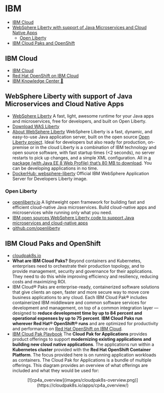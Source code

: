 # IBM 
- [IBM Cloud](#ibm-cloud)
- [WebSphere Liberty with support of Java Microservices and Cloud Native Apps](#websphere-liberty-with-support-of-java-microservices-and-cloud-native-apps)
    - [Open Liberty](#open-liberty)
- [IBM Cloud Paks and OpenShift](#ibm-cloud-paks-and-openshift)

## IBM Cloud
- [IBM Cloud](https://www.ibm.com/cloud)
- [Red Hat OpenShift on IBM Cloud](https://www.ibm.com/cloud/openshift)
- [IBM Knowledge Center 🌟](https://www.ibm.com/support/knowledgecenter/)

## WebSphere Liberty with support of Java Microservices and Cloud Native Apps
- [WebSphere Liberty](https://developer.ibm.com/wasdev/) A fast, light, awesome runtime for your Java apps and microservices, free for developers, and built on Open Liberty.
- [Download WAS Liberty](https://developer.ibm.com/wasdev/downloads/)
- [About WebSphere Liberty](https://developer.ibm.com/wasdev/websphere-liberty/) WebSphere Liberty is a fast, dynamic, and easy-to-use Java application server, built on the open source [Open Liberty project](https://www.openliberty.io/). Ideal for developers but also ready for production, on-premise or in the cloud Liberty is a combination of IBM technology and open source software, with fast startup times (<2 seconds), no server restarts to pick up changes, and a simple XML configuration. All in [a package (with Java EE 8 Web Profile) that’s 80 MB to download](https://developer.ibm.com/wasdev/downloads/liberty-profile-using-non-eclipse-environments/). You can be developing applications in no time. 
- [DockerHub: websphere-liberty](https://hub.docker.com/_/websphere-liberty/) Official IBM WebSphere Application Server for Developers Liberty image.

### Open Liberty 
- [openliberty.io](https://www.openliberty.io/) A lightweight open framework for building fast and efficient cloud-native Java microservices. Build cloud-native apps and microservices while running only what you need. 
- [IBM open sources WebSphere Liberty code to support Java microservices and cloud-native apps](https://developer.ibm.com/dwblog/2017/websphere-liberty-java-open-source/)
- [github.com/openliberty](https://github.com/openliberty/)

## IBM Cloud Paks and OpenShift
* [cloudpak8s.io](https://cloudpak8s.io/) 
* **What are IBM Cloud Paks?** Beyond containers and Kubernetes, enterprises need to orchestrate their production topology, and to provide management, security and governance for their applications. They need to do this while improving efficiency and resiliency, reducing costs and maximizing ROI.
* IBM Cloud® Paks are enterprise-ready, containerized software solutions that give clients an open, faster and more secure way to move core business applications to any cloud. Each IBM Cloud Pak® includes containerized IBM middleware and common software services for development and management, on top of a common integration layer — designed to **reduce development time by up to 84 percent and operational expenses by up to 75 percent**. **IBM Cloud Paks run wherever Red Hat® OpenShift® runs** and are optimized for productivity and performance on [Red Hat OpenShift on IBM Cloud](https://www.ibm.com/cloud/openshift).
* [IBM Cloud Pak Playbook](https://cloudpak8s.io/apps/cp4a_overview/) The **Cloud Pak for Applications** provides product offerings to support **modernizing existing applications and building new cloud native applications**. The applications run within a **Kubernetes cluster** provided with the **Red Hat OpenShift Container Platform**. The focus provided here is on running application workloads as containers. The Cloud Pak for Applications is a bundle of multiple offerings.  This diagram provides an overview of what offerings are included and what they would be used for:

<center>
[![cp4a_overview](images/cloudpak8s-overview.png)](https://cloudpak8s.io/apps/cp4a_overview/)
</center>
